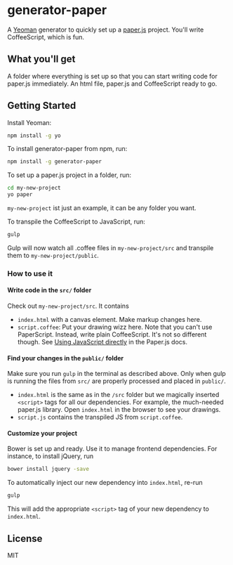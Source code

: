 # generator-paper

A [Yeoman](http://yeoman.io) generator to quickly set up a [paper.js](http://paperjs.org/) project. You'll write CoffeeScript, which is fun.

## What you'll get

A folder where everything is set up so that you can start writing code for paper.js immediately. An html file, paper.js and CoffeeScript ready to go.

## Getting Started

Install Yeoman:

```bash
npm install -g yo
```

To install generator-paper from npm, run:

```bash
npm install -g generator-paper
```

To set up a paper.js project in a folder, run:
```bash
cd my-new-project
yo paper
```
`my-new-project` ist just an example, it can be any folder you want.

To transpile the CoffeeScript to JavaScript, run:
```bash
gulp
```
Gulp will now watch all .coffee files in `my-new-project/src` and transpile them to `my-new-project/public`.

### How to use it

#### Write code in the `src/` folder

Check out `my-new-project/src`. It contains

*  `index.html` with a canvas element. Make markup changes here.
* `script.coffee`: Put your drawing wizz here. Note that you can't use PaperScript. Instead, write plain CoffeeScript. It's not so different though. See [Using JavaScript directly](http://paperjs.org/tutorials/getting-started/using-javascript-directly/) in the Paper.js docs.

#### Find your changes in the `public/` folder

Make sure you run `gulp` in the terminal as described above. Only when gulp is running the files from `src/` are properly processed and placed in `public/`.

*  `index.html` is the same as in the `/src` folder but we magically inserted `<script>` tags for all our dependencies. For example, the much-needed paper.js library. Open `index.html` in the browser to see your drawings.
* `script.js` contains the transpiled JS from `script.coffee`.

#### Customize your project

Bower is set up and ready. Use it to manage frontend dependencies. For instance, to install jQuery, run

```bash
bower install jquery -save
```

To automatically inject our new dependency into `index.html`, re-run

```bash
gulp
```

This will add the appropriate `<script>` tag of your new dependency to `index.html`.

## License

MIT
